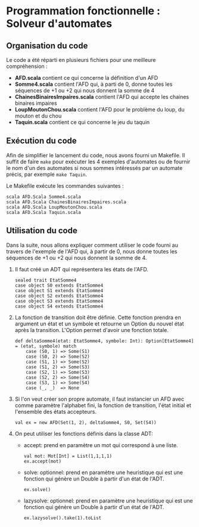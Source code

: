 # Programmation fonctionnelle : Solveur d'automates

## Organisation du code

Le code a été réparti en plusieurs fichiers pour une meilleure compréhension :

* **AFD.scala** contient ce qui concerne la définition d'un AFD
* **Somme4.scala** contient l'AFD qui, à parti de 0, donne toutes les séquences de +1 ou +2 qui nous donnent la somme de 4
* **ChainesBinairesImpaires.scala** contient l'AFD qui accepte les chaines binaires impaires
* **LoupMoutonChou.scala** contient l'AFD pour le problème du loup, du mouton et du chou
* **Taquin.scala** contient ce qui concerne le jeu du taquin

## Exécution du code

Afin de simplifier le lancement du code, nous avons fourni un Makefile. Il suffit de faire `make` pour exécuter les 4 exemples d'automates ou de fournir le nom d'un des automates si nous sommes intéressés par un automate précis, par exemple `make Taquin`.

Le Makefile exécute les commandes suivantes :

```
scala AFD.Scala Somme4.scala
scala AFD.Scala ChainesBinairesImpaires.scala
scala AFD.Scala LoupMoutonChou.scala
scala AFD.Scala Taquin.scala
```

## Utilisation du code

Dans la suite, nous allons expliquer comment utiliser le code fourni au travers de l'exemple de l'AFD qui, à partir de 0, nous donne toutes les séquences de +1 ou +2 qui nous donnent la somme de 4.

1. Il faut créé un ADT qui représentera les états de l'AFD.
    ```
    sealed trait EtatSomme4
    case object S0 extends EtatSomme4
    case object S1 extends EtatSomme4
    case object S2 extends EtatSomme4
    case object S3 extends EtatSomme4
    case object S4 extends EtatSomme4
    ```

2. La fonction de transition doit être définie. Cette fonction prendra en argument un état et un symbole et retourne un Option du nouvel état après la transition. L'Option permet d'avoir une fonction totale.
    ```
    def deltaSomme4(etat: EtatSomme4, symbole: Int): Option[EtatSomme4] = (etat, symbole) match
        case (S0, 1) => Some(S1)
        case (S0, 2) => Some(S2)
        case (S1, 1) => Some(S2)
        case (S1, 2) => Some(S3)
        case (S2, 1) => Some(S3)
        case (S2, 2) => Some(S4)
        case (S3, 1) => Some(S4)
        case (_, _)  => None
    ```

3. Si l'on veut créer son propre automate, il faut instancier un AFD avec comme paramètre l'alphabet fini, la fonction de transition, l'état initial et l'ensemble des états accepteurs.
    ```
    val ex = new AFD(Set(1, 2), deltaSomme4, S0, Set(S4))
    ```

4. On peut utiliser les fonctions définis dans la classe ADT:
    * accept: prend en paramètre un mot qui correspond à une liste.
        ```
        val mot: Mot[Int] = List(1,1,1,1)
        ex.accept(mot)
        ```
    * solve: optionnel: prend en paramètre une heuristique qui est une fonction qui génère un Double à partir d'un état de l'ADT.
        ```
        ex.solve()
        ```
    * lazysolve: optionnel: prend en paramètre une heuristique qui est une fonction qui génère un Double à partir d'un état de l'ADT.
        ```
        ex.lazysolve().take(1).toList
        ```
